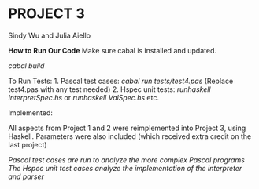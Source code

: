 # PROJECT 3
Sindy Wu and Julia Aiello 

**How to Run Our Code**
Make sure cabal is installed and updated. 

*cabal build*

To Run Tests: 
    1. Pascal test cases: 
        *cabal run tests/test4.pas*
        (Replace test4.pas with any test needed)
    2. Hspec unit tests: 
        *runhaskell InterpretSpec.hs* or 
        *runhaskell ValSpec.hs*
        etc. 

Implemented: 

All aspects from Project 1 and 2 were reimplemented into Project 3, using Haskell. 
Parameters were also included (which received extra credit on the last project)

*Pascal test cases are run to analyze the more complex Pascal programs*
*The Hspec unit test cases analyze the implementation of the interpreter and parser*

     